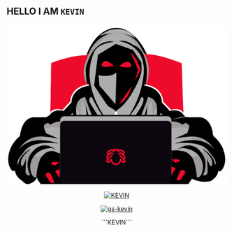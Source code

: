 ## HELLO I AM ```KEVIN```

<p align="center"><a href="https://github.com/gs-kevin"><img src="https://github.com/gs-kevin/gs-kevin/blob/main/IMG/Hack-This-SIte-Basic-9-ngr-5QXatUvRfM.gif"=alt"bt">


<p align="center"><a href="https://github.com/gs-kevin"><img title="KEVIN" src="https://github-readme-stats.vercel.app/api?username=gs-kevin&show_icons=true&include_all_commits=true&theme=chartreuse-dark&cache_seconds=3200"></a>
</p>

<p align="center">
<a href="https://github.com/gs-kevin"><img title="gs-kevin" src="https://github-readme-stats.vercel.app/api/top-langs/?username=gs-kevin&layout=compact"></a>
</p>

<p align="center"> ```KEVIN```
